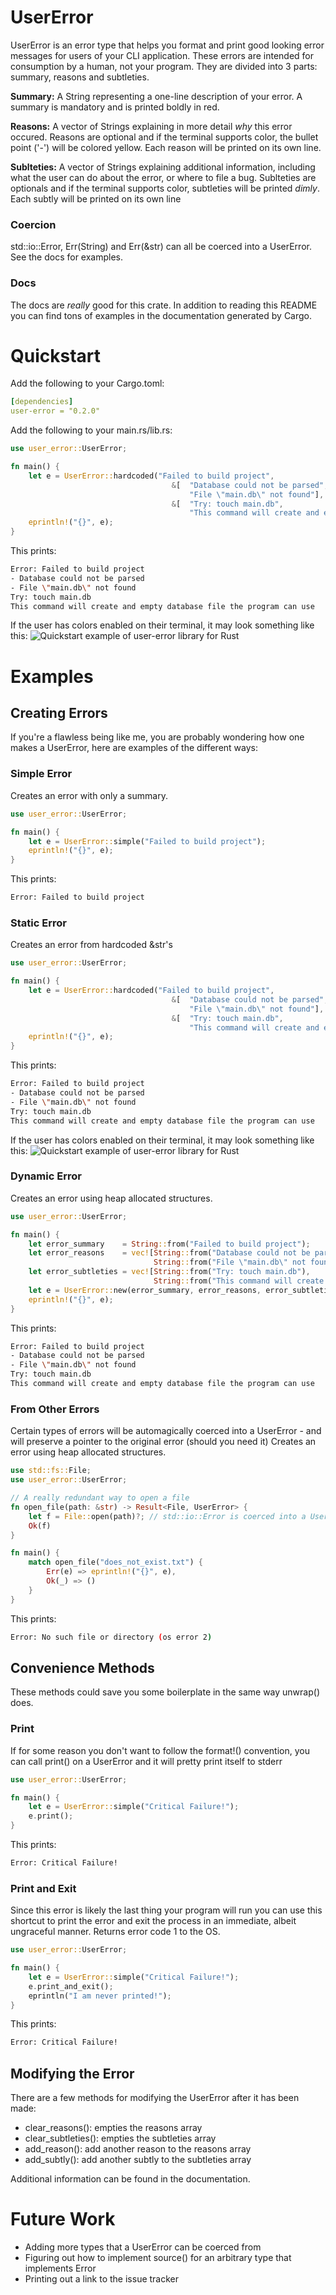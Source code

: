 # UserError
UserError is an error type that helps you format and print good looking error messages for users of your CLI application. These errors are intended for consumption by a human, not your program. They are divided into 3 parts: summary, reasons and subtleties.

**Summary:** A String representing a one-line description of your error. A summary is mandatory and is printed boldly in red.

**Reasons:** A vector of Strings explaining in more detail _why_ this error occured. Reasons are optional and if the terminal supports color, the bullet point ('-') will be colored yellow. Each reason will be printed on its own line.

**Sublteties:** A vector of Strings explaining additional information, including what the user can do about the error, or where to file a bug. Sublteties are optionals and if the terminal supports color, subtleties will be printed _dimly_. Each subtly will be printed on its own line

### Coercion
std::io::Error, Err(String) and Err(&str) can all be coerced into a UserError. See the docs for examples.

### Docs
The docs are _really_ good for this crate. In addition to reading this README you can find tons of examples in the documentation generated by Cargo.

# Quickstart
Add the following to your Cargo.toml:
```yaml
[dependencies]
user-error = "0.2.0"
```

Add the following to your main.rs/lib.rs:
```rust
use user_error::UserError;

fn main() {
    let e = UserError::hardcoded("Failed to build project", 
                                    &[  "Database could not be parsed", 
                                        "File \"main.db\" not found"], 
                                    &[  "Try: touch main.db", 
                                        "This command will create and empty database file the program can use"]);
    eprintln!("{}", e);
}
```
This prints:
```bash
Error: Failed to build project
- Database could not be parsed
- File \"main.db\" not found
Try: touch main.db
This command will create and empty database file the program can use 
```
If the user has colors enabled on their terminal, it may look something like this:
![Quickstart example of user-error library for Rust](https://xvrqt.sfo2.digitaloceanspaces.com/image-cache/user-error-output.png)

# Examples

## Creating Errors
If you're a flawless being like me, you are probably wondering how one makes a UserError, here are examples of the different ways:

### Simple Error
Creates an error with only a summary.
```rust
use user_error::UserError;

fn main() {
    let e = UserError::simple("Failed to build project");
    eprintln!("{}", e);
}
```

This prints:
```bash
Error: Failed to build project
```

### Static Error
Creates an error from hardcoded &str's
```rust
use user_error::UserError;

fn main() {
    let e = UserError::hardcoded("Failed to build project", 
                                    &[  "Database could not be parsed", 
                                        "File \"main.db\" not found"], 
                                    &[  "Try: touch main.db", 
                                        "This command will create and empty database file the program can use"]);
    eprintln!("{}", e);
}
```
This prints:
```bash
Error: Failed to build project
- Database could not be parsed
- File \"main.db\" not found
Try: touch main.db
This command will create and empty database file the program can use 
```
If the user has colors enabled on their terminal, it may look something like this:
![Quickstart example of user-error library for Rust](https://xvrqt.sfo2.digitaloceanspaces.com/image-cache/user-error-output.png)

### Dynamic Error
Creates an error using heap allocated structures.
```rust
use user_error::UserError;

fn main() {
    let error_summary    = String::from("Failed to build project");
    let error_reasons    = vec![String::from("Database could not be parsed"), 
                                String::from("File \"main.db\" not found")];
    let error_subtleties = vec![String::from("Try: touch main.db"), 
                                String::from("This command will create and empty database file the program can use ")];
    let e = UserError::new(error_summary, error_reasons, error_subtleties);
    eprintln!("{}", e);
}
```
This prints:
```bash
Error: Failed to build project
- Database could not be parsed
- File \"main.db\" not found
Try: touch main.db
This command will create and empty database file the program can use 
```

### From Other Errors
Certain types of errors will be automagically coerced into a UserError - and will preserve a pointer to the original error (should you need it)
Creates an error using heap allocated structures.
```rust
use std::fs::File;
use user_error::UserError;

// A really redundant way to open a file
fn open_file(path: &str) -> Result<File, UserError> {
    let f = File::open(path)?; // std::io::Error is coerced into a UserError here
    Ok(f)
}

fn main() {
    match open_file("does_not_exist.txt") {
        Err(e) => eprintln!("{}", e),
        Ok(_) => ()
    }
}
```
This prints:
```bash
Error: No such file or directory (os error 2)
```

## Convenience Methods
These methods could save you some boilerplate in the same way unwrap() does.

### Print
If for some reason you don't want to follow the format!() convention, you can call print() on a UserError and it will pretty print itself to stderr
```rust
use user_error::UserError;

fn main() {
    let e = UserError::simple("Critical Failure!");
    e.print();
}
```
This prints:
```bash
Error: Critical Failure!
```

### Print and Exit
Since this error is likely the last thing your program will run you can use this shortcut to print the error and exit the process in an immediate, albeit ungraceful manner. Returns error code 1 to the OS.
```rust
use user_error::UserError;

fn main() {
    let e = UserError::simple("Critical Failure!");
    e.print_and_exit();
    eprintln("I am never printed!");
}
```
This prints:
```bash
Error: Critical Failure!
```

## Modifying the Error
There are a few methods for modifying the UserError after it has been made:

- clear_reasons(): empties the reasons array
- clear_subtleties(): empties the subtleties array
- add_reason(): add another reason to the reasons array
- add_subtly(): add another subtly to the subtleties array

Additional information can be found in the documentation.

# Future Work

 - Adding more types that a UserError can be coerced from
 - Figuring out how to implement source() for an arbitrary type that implements Error
 - Printing out a link to the issue tracker
